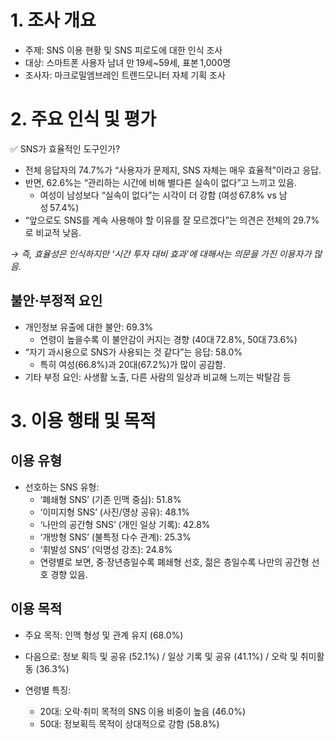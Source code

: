 
# 1. 조사 개요

- 주제: SNS 이용 현황 및 SNS 피로도에 대한 인식 조사
- 대상: 스마트폰 사용자 남녀 만 19세~59세, 표본 1,000명 
- 조사자: 마크로밀엠브레인 트렌드모니터 자체 기획 조사 

# 2. 주요 인식 및 평가
✅ SNS가 효율적인 도구인가?
- 전체 응답자의 74.7%가 “사용자가 문제지, SNS 자체는 매우 효율적”이라고 응답. 
- 반면, 62.6%는 “관리하는 시간에 비해 별다른 실속이 없다”고 느끼고 있음. 
  - 여성이 남성보다 “실속이 없다”는 시각이 더 강함 (여성 67.8% vs 남성 57.4%) 
- “앞으로도 SNS를 계속 사용해야 할 이유를 잘 모르겠다”는 의견은 전체의 29.7%로 비교적 낮음. 

*→ 즉, 효율성은 인식하지만 ‘시간 투자 대비 효과’에 대해서는 의문을 가진 이용자가 많음.*

## 불안·부정적 요인
- 개인정보 유출에 대한 불안: 69.3% 
  - 연령이 높을수록 이 불안감이 커지는 경향 (40대 72.8%, 50대 73.6%) 
- “자기 과시용으로 SNS가 사용되는 것 같다”는 응답: 58.0% 
  - 특히 여성(66.8%)과 20대(67.2%)가 많이 공감함. 
- 기타 부정 요인: 사생활 노출, 다른 사람의 일상과 비교해 느끼는 박탈감 등 

# 3. 이용 행태 및 목적
## 이용 유형

- 선호하는 SNS 유형:
  - ‘폐쇄형 SNS’ (기존 인맥 중심): 51.8% 
  - ‘이미지형 SNS’ (사진/영상 공유): 48.1% 
  - ‘나만의 공간형 SNS’ (개인 일상 기록): 42.8% 
  - ‘개방형 SNS’ (불특정 다수 관계): 25.3%
  - ‘휘발성 SNS’ (익명성 강조): 24.8% 
  - 연령별로 보면, 중·장년층일수록 폐쇄형 선호, 젊은 층일수록 나만의 공간형 선호 경향 있음. 


## 이용 목적
- 주요 목적: 인맥 형성 및 관계 유지 (68.0%) 
- 다음으로: 정보 획득 및 공유 (52.1%) / 일상 기록 및 공유 (41.1%) / 오락 및 취미활동 (36.3%) 

- 연령별 특징:
  - 20대: 오락·취미 목적의 SNS 이용 비중이 높음 (46.0%)
  - 50대: 정보획득 목적이 상대적으로 강함 (58.8%) 



